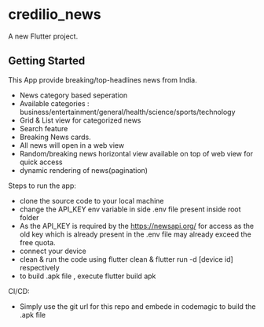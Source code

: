 # credilio_news

A new Flutter project.

## Getting Started
 
This App provide breaking/top-headlines news from India.
- News category based seperation
- Available categories : business/entertainment/general/health/science/sports/technology
- Grid & List view for categorized news
- Search feature
- Breaking News cards.
- All news will open in a web view
- Random/breaking news horizontal view available on top of web view for quick access
- dynamic rendering of news(pagination)


Steps to run the app:

- clone the source code to your local machine
- change the API_KEY env variable in side .env file present inside root folder
- As the API_KEY is required by the https://newsapi.org/ for access as the old key which is already present in the .env file may already exceed the free quota.
- connect your device
- clean & run  the code using flutter clean & flutter run -d [device id] respectively
- to build .apk file , execute flutter build apk


CI/CD:
- Simply use the git url for this repo and embede in codemagic to build the .apk file

